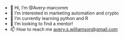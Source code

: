 - 👋 Hi, I’m @Avery-marcomm
- 👀 I’m interested in marketing automation and crypto 
- 🌱 I’m currently learning python and R
- 💞️ I’m looking to find a mentor!
- 📫 How to reach me avery.s.williamson@gmail.com
